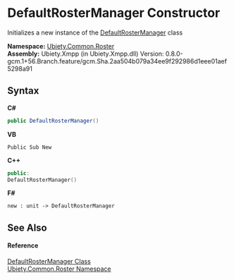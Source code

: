 # DefaultRosterManager Constructor 
 

Initializes a new instance of the <a href="c69e3ec0-474c-564d-e0f3-c44f7af25517">DefaultRosterManager</a> class

**Namespace:**&nbsp;<a href="4a433377-5767-faf9-7a43-7714d3633ea5">Ubiety.Common.Roster</a><br />**Assembly:**&nbsp;Ubiety.Xmpp (in Ubiety.Xmpp.dll) Version: 0.8.0-gcm.1+56.Branch.feature/gcm.Sha.2aa504b079a34ee9f292986d1eee01aef5298a91

## Syntax

**C#**<br />
``` C#
public DefaultRosterManager()
```

**VB**<br />
``` VB
Public Sub New
```

**C++**<br />
``` C++
public:
DefaultRosterManager()
```

**F#**<br />
``` F#
new : unit -> DefaultRosterManager
```


## See Also


#### Reference
<a href="c69e3ec0-474c-564d-e0f3-c44f7af25517">DefaultRosterManager Class</a><br /><a href="4a433377-5767-faf9-7a43-7714d3633ea5">Ubiety.Common.Roster Namespace</a><br />